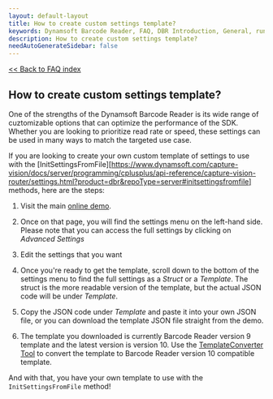 ```yaml
---
layout: default-layout
title: How to create custom settings template?
keywords: Dynamsoft Barcode Reader, FAQ, DBR Introduction, General, runtime settings, template
description: How to create custom settings template?
needAutoGenerateSidebar: false
---
```


[<< Back to FAQ index](../index.md#configuration)

## How to create custom settings template?

One of the strengths of the Dynamsoft Barcode Reader is its wide range of cuztomizable options that can optimize the performance of the SDK. Whether you are looking to prioritize read rate or speed, these settings can be used in many ways to match the targeted use case.

If you are looking to create your own custom template of settings to use with the [InitSettingsFromFile][https://www.dynamsoft.com/capture-vision/docs/server/programming/cplusplus/api-reference/capture-vision-router/settings.html?product=dbr&repoType=server#initsettingsfromfile] methods, here are the steps:

1. Visit the main [online demo](https://demo.dynamsoft.com/barcode-reader/).

2. Once on that page, you will find the settings menu on the left-hand side. Please note that you can access the full settings by clicking on _Advanced Settings_

3. Edit the settings that you want

4. Once you're ready to get the template, scroll down to the bottom of the settings menu to find the full settings as a _Struct_ or a _Template_. The struct is the more readable version of the template, but the actual JSON code will be under _Template_.

5. Copy the JSON code under _Template_ and paste it into your own JSON file, or you can download the template JSON file straight from the demo.

6. The template you downloaded is currently Barcode Reader version 9 template and the latest version is version 10. Use the [TemplateConverter Tool](https://download2.dynamsoft.com/dcv/TemplateConverter.zip) to convert the template to Barcode Reader version 10 compatible template.

And with that, you have your own template to use with the `InitSettingsFromFile` method!
